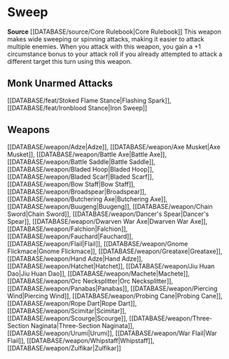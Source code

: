 ﻿---
id: '194'
name: Sweep
rarity: Common
rus_type_level: null
source: '[[DATABASE/source/Core Rulebook|Core Rulebook]]'
trait:
- Sweep
type: Trait

---
# Sweep

**Source** [[DATABASE/source/Core Rulebook|Core Rulebook]] 
This weapon makes wide sweeping or spinning attacks, making it easier to attack multiple enemies. When you attack with this weapon, you gain a +1 circumstance bonus to your attack roll if you already attempted to attack a different target this turn using this weapon.

## Monk Unarmed Attacks

[[DATABASE/feat/Stoked Flame Stance|Flashing Spark]], [[DATABASE/feat/Ironblood Stance|Iron Sweep]]

## Weapons

[[DATABASE/weapon/Adze|Adze]], [[DATABASE/weapon/Axe Musket|Axe Musket]], [[DATABASE/weapon/Battle Axe|Battle Axe]], [[DATABASE/weapon/Battle Saddle|Battle Saddle]], [[DATABASE/weapon/Bladed Hoop|Bladed Hoop]], [[DATABASE/weapon/Bladed Scarf|Bladed Scarf]], [[DATABASE/weapon/Bow Staff|Bow Staff]], [[DATABASE/weapon/Broadspear|Broadspear]], [[DATABASE/weapon/Butchering Axe|Butchering Axe]], [[DATABASE/weapon/Buugeng|Buugeng]], [[DATABASE/weapon/Chain Sword|Chain Sword]], [[DATABASE/weapon/Dancer's Spear|Dancer's Spear]], [[DATABASE/weapon/Dwarven War Axe|Dwarven War Axe]], [[DATABASE/weapon/Falchion|Falchion]], [[DATABASE/weapon/Fauchard|Fauchard]], [[DATABASE/weapon/Flail|Flail]], [[DATABASE/weapon/Gnome Flickmace|Gnome Flickmace]], [[DATABASE/weapon/Greataxe|Greataxe]], [[DATABASE/weapon/Hand Adze|Hand Adze]], [[DATABASE/weapon/Hatchet|Hatchet]], [[DATABASE/weapon/Jiu Huan Dao|Jiu Huan Dao]], [[DATABASE/weapon/Machete|Machete]], [[DATABASE/weapon/Orc Necksplitter|Orc Necksplitter]], [[DATABASE/weapon/Panabas|Panabas]], [[DATABASE/weapon/Piercing Wind|Piercing Wind]], [[DATABASE/weapon/Probing Cane|Probing Cane]], [[DATABASE/weapon/Rope Dart|Rope Dart]], [[DATABASE/weapon/Scimitar|Scimitar]], [[DATABASE/weapon/Scourge|Scourge]], [[DATABASE/weapon/Three-Section Naginata|Three-Section Naginata]], [[DATABASE/weapon/Urumi|Urumi]], [[DATABASE/weapon/War Flail|War Flail]], [[DATABASE/weapon/Whipstaff|Whipstaff]], [[DATABASE/weapon/Zulfikar|Zulfikar]]
